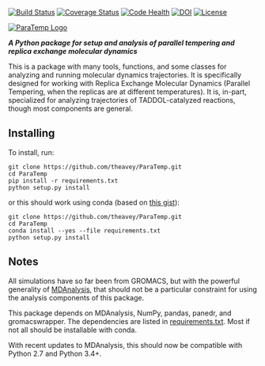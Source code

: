 [![Build Status](https://travis-ci.org/theavey/ParaTemp.svg?branch=master)](https://travis-ci.org/theavey/ParaTemp)
[![Coverage Status](https://coveralls.io/repos/github/theavey/ParaTemp/badge.svg?branch=master)](https://coveralls.io/github/theavey/ParaTemp?branch=master)
[![Code Health](https://landscape.io/github/theavey/ParaTemp/master/landscape.svg?style=flat)](https://landscape.io/github/theavey/ParaTemp/master)
[![DOI](https://zenodo.org/badge/64339257.svg)](https://zenodo.org/badge/latestdoi/64339257)
[![License](https://img.shields.io/badge/license-Apache%202.0-blue.svg?style=flat)](https://github.com/theavey/ParaTemp/blob/master/LICENSE)

[![ParaTemp Logo](https://raw.githubusercontent.com/theavey/ParaTemp/master/graphics/logo2.png)](https://github.com/theavey/ParaTemp)

__*A Python package for setup and analysis of parallel tempering and replica exchange molecular dynamics*__

This is a package with many tools, functions, and some classes for
analyzing and running molecular dynamics trajectories.
It is specifically designed for working with Replica Exchange Molecular
Dynamics (Parallel Tempering, when the replicas are at different
temperatures).
It is, in-part, specialized for analyzing trajectories of TADDOL-catalyzed
reactions, though most components are general.


## Installing

To install, run:
```
git clone https://github.com/theavey/ParaTemp.git
cd ParaTemp
pip install -r requirements.txt
python setup.py install
```
or this should work using conda (based on [this gist](
https://gist.github.com/luiscape/19d2d73a8c7b59411a2fb73a697f5ed4)):
```
git clone https://github.com/theavey/ParaTemp.git
cd ParaTemp
conda install --yes --file requirements.txt
python setup.py install
```


## Notes

All simulations have so far been from GROMACS, but with the powerful
generality of [MDAnalysis](https://www.mdanalysis.org/), that should not
be a particular constraint for using the analysis components of this package.

This package depends on MDAnalysis, NumPy, pandas, panedr, and
gromacswrapper.
The dependencies are listed in [requirements.txt](./requirements.txt).
Most if not all should be installable with conda.

With recent updates to MDAnalysis, this should now be compatible with Python
2.7 and Python 3.4+.


